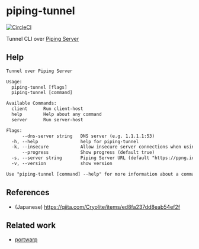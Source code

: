 # piping-tunnel
[![CircleCI](https://circleci.com/gh/nwtgck/go-piping-tunnel.svg?style=shield)](https://app.circleci.com/pipelines/github/nwtgck/go-piping-tunnel)

Tunnel CLI over [Piping Server](https://github.com/nwtgck/piping-server)

## Help

```txt
Tunnel over Piping Server

Usage:
  piping-tunnel [flags]
  piping-tunnel [command]

Available Commands:
  client      Run client-host
  help        Help about any command
  server      Run server-host

Flags:
      --dns-server string   DNS server (e.g. 1.1.1.1:53)
  -h, --help                help for piping-tunnel
  -k, --insecure            Allow insecure server connections when using SSL
      --progress            Show progress (default true)
  -s, --server string       Piping Server URL (default "https://ppng.io")
  -v, --version             show version

Use "piping-tunnel [command] --help" for more information about a command.
```

## References
- (Japanese) <https://qiita.com/Cryolite/items/ed8fa237dd8eab54ef2f>

## Related work
- [portwarp](https://github.com/essa/portwarp)
